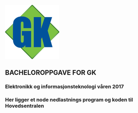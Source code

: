 ![myimage-alt-tag](https://github.com/ulbas/Gk/blob/master/gk.png)
## BACHELOROPPGAVE FOR GK

### Elektronikk og informasjonsteknologi våren 2017

### Her ligger et node nedlastnings program og koden til Hovedsentralen 
